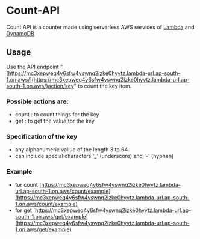 # Count-API

Count API is a counter made using serverless AWS services of [Lambda](https://aws.amazon.com/lambda/) and [DynamoDB](https://aws.amazon.com/dynamodb/) 

## Usage
Use the API endpoint "[https://mc3xepweq4y6sfw4yswnq2izke0hyvtz.lambda-url.ap-south-1.on.aws/](https://mc3xepweq4y6sfw4yswnq2izke0hyvtz.lambda-url.ap-south-1.on.aws/)action/key" to count the key item. 

### Possible actions are: 
- count : to count things for the key
- get : to get the value for the key

### Specification of the key
- any alphanumeric valiue of the length 3 to 64
- can include special characters '_' (underscore) and '-' (hyphen)

### Example
- for count
[https://mc3xepweq4y6sfw4yswnq2izke0hyvtz.lambda-url.ap-south-1.on.aws/count/example](https://mc3xepweq4y6sfw4yswnq2izke0hyvtz.lambda-url.ap-south-1.on.aws/count/example)
- for get 
[https://mc3xepweq4y6sfw4yswnq2izke0hyvtz.lambda-url.ap-south-1.on.aws/get/example](https://mc3xepweq4y6sfw4yswnq2izke0hyvtz.lambda-url.ap-south-1.on.aws/get/example)
